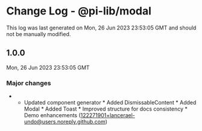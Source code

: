# Change Log - @pi-lib/modal

This log was last generated on Mon, 26 Jun 2023 23:53:05 GMT and should not be manually modified.

<!-- Start content -->

## 1.0.0

Mon, 26 Jun 2023 23:53:05 GMT

### Major changes

- * Updated component generator * Added DismissableContent * Added Modal * Added Toast * Improved structure for docs consistency * Demo enhancements (122271901+lancerael-undo@users.noreply.github.com)
